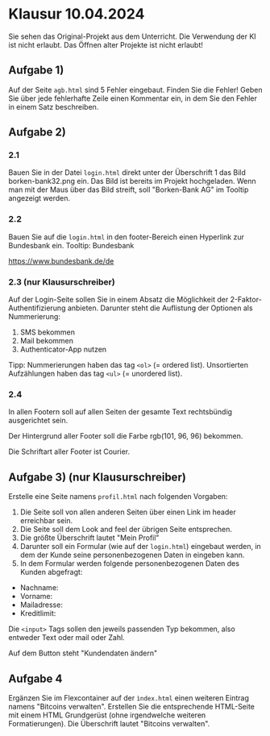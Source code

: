 # Klausur 10.04.2024

Sie sehen das Original-Projekt aus dem Unterricht. Die Verwendung der KI ist nicht erlaubt. Das Öffnen alter Projekte ist nicht erlaubt!

## Aufgabe 1)

Auf der Seite ``agb.html`` sind 5 Fehler eingebaut. Finden Sie die Fehler! 
Geben Sie über jede fehlerhafte Zeile einen Kommentar ein, in dem Sie den Fehler in einem Satz beschreiben.


## Aufgabe 2)

### 2.1

Bauen Sie in der Datei ``login.html`` direkt unter der Überschrift 1 das Bild borken-bank32.png ein. Das Bild ist bereits im Projekt hochgeladen. Wenn man mit der Maus über das Bild streift, soll "Borken-Bank AG" im Tooltip angezeigt werden.  

### 2.2

Bauen Sie auf die ``login.html`` in den footer-Bereich einen Hyperlink zur Bundesbank ein. Tooltip: Bundesbank

https://www.bundesbank.de/de

### 2.3 (nur Klausurschreiber)

Auf der Login-Seite sollen Sie in einem Absatz die Möglichkeit der 2-Faktor-Authentifizierung anbieten. Darunter steht die Auflistung der Optionen als Nummerierung:

1. SMS bekommen
2. Mail bekommen
3. Authenticator-App nutzen

Tipp: Nummerierungen haben das tag ``<ol>`` (= ordered list). Unsortierten Aufzählungen haben das tag ``<ul>`` (= unordered list). 

### 2.4

In allen Footern soll auf allen Seiten der gesamte Text rechtsbündig ausgerichtet sein.

Der Hintergrund aller Footer soll die Farbe rgb(101, 96, 96) bekommen.

Die Schriftart aller Footer ist Courier.


## Aufgabe 3) (nur Klausurschreiber)

Erstelle eine Seite namens ``profil.html`` nach folgenden Vorgaben:

1. Die Seite soll von allen anderen Seiten über einen Link im header erreichbar sein.
2. Die Seite soll dem Look and feel der übrigen Seite entsprechen.
3. Die größte Überschrift lautet "Mein Profil"
4. Darunter soll ein Formular (wie auf der ``login.html``) eingebaut werden, in dem der Kunde seine personenbezogenen Daten in eingeben kann.
5. In dem Formular werden folgende personenbezogenen Daten des Kunden abgefragt:
 
- Nachname:
- Vorname:
- Mailadresse:
- Kreditlimit:

Die ``<input>`` Tags sollen den jeweils passenden Typ bekommen, also entweder Text oder mail oder Zahl.

Auf dem Button steht "Kundendaten ändern"

## Aufgabe 4 

Ergänzen Sie im Flexcontainer auf der ``ìndex.html`` einen weiteren Eintrag namens "Bitcoins verwalten". Erstellen Sie die entsprechende HTML-Seite mit einem HTML Grundgerüst (ohne irgendwelche weiteren Formatierungen). Die Überschrift lautet "Bitcoins verwalten".